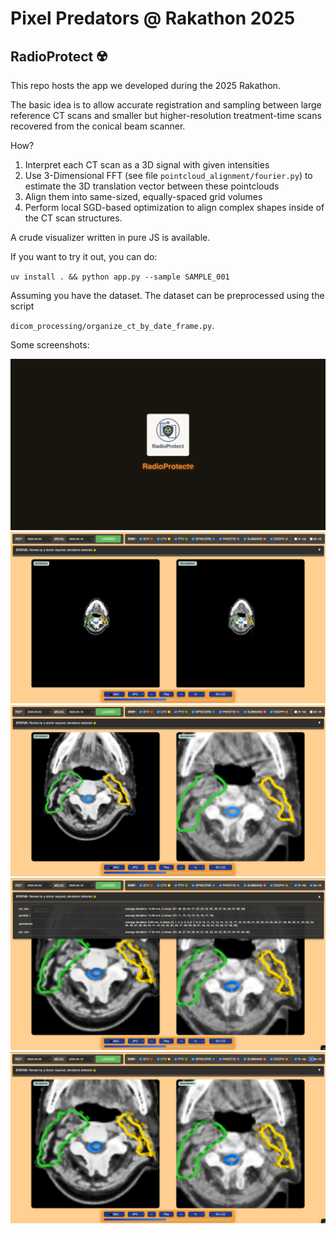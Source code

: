 # Pixel Predators @ Rakathon 2025

## RadioProtect ☢️

This repo hosts the app we developed during the 2025 Rakathon.

The basic idea is to allow accurate registration and sampling between large reference CT scans and smaller but higher-resolution treatment-time scans recovered from the conical beam scanner.

How?

1. Interpret each CT scan as a 3D signal with given intensities
2. Use 3-Dimensional FFT (see file `pointcloud_alignment/fourier.py`) to estimate the 3D translation vector between these pointclouds
3. Align them into same-sized, equally-spaced grid volumes
4. Perform local SGD-based optimization to align complex shapes inside of the CT scan structures.

A crude visualizer written in pure JS is available.

If you want to try it out, you can do:

`uv install . && python app.py --sample SAMPLE_001`

Assuming you have the dataset. The dataset can be preprocessed using the script

`dicom_processing/organize_ct_by_date_frame.py`.

Some screenshots:

![sc0](./assets/sc0.png)
![sc1](./assets/sc1.png)
![sc2](./assets/sc2.png)
![sc3](./assets/sc3.png)
![sc4](./assets/sc4.png)

